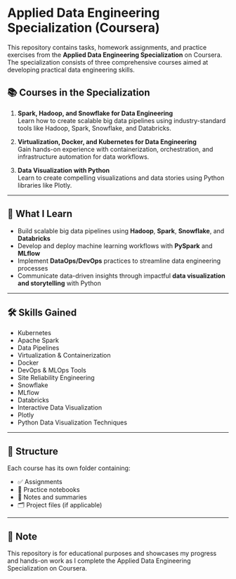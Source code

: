 # Applied Data Engineering Specialization (Coursera)

This repository contains tasks, homework assignments, and practice exercises from the **Applied Data Engineering Specialization** on Coursera. The specialization consists of three comprehensive courses aimed at developing practical data engineering skills.

## 📚 Courses in the Specialization

1. **Spark, Hadoop, and Snowflake for Data Engineering**  
   Learn how to create scalable big data pipelines using industry-standard tools like Hadoop, Spark, Snowflake, and Databricks.

2. **Virtualization, Docker, and Kubernetes for Data Engineering**  
   Gain hands-on experience with containerization, orchestration, and infrastructure automation for data workflows.

3. **Data Visualization with Python**  
   Learn to create compelling visualizations and data stories using Python libraries like Plotly.

---

## 🚀 What I Learn

- Build scalable big data pipelines using **Hadoop**, **Spark**, **Snowflake**, and **Databricks**
- Develop and deploy machine learning workflows with **PySpark** and **MLflow**
- Implement **DataOps/DevOps** practices to streamline data engineering processes
- Communicate data-driven insights through impactful **data visualization and storytelling** with Python

---

## 🛠️ Skills Gained

- Kubernetes
- Apache Spark
- Data Pipelines
- Virtualization & Containerization
- Docker
- DevOps & MLOps Tools
- Site Reliability Engineering
- Snowflake
- MLflow
- Databricks
- Interactive Data Visualization
- Plotly
- Python Data Visualization Techniques

---

## 📁 Structure

Each course has its own folder containing:
- ✅ Assignments
- 🧪 Practice notebooks
- 📄 Notes and summaries
- 🗂️ Project files (if applicable)

---

## 📌 Note

This repository is for educational purposes and showcases my progress and hands-on work as I complete the Applied Data Engineering Specialization on Coursera.
